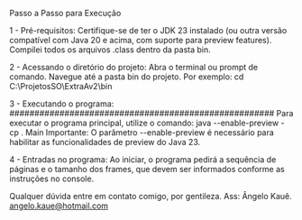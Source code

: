 Passo a Passo para Execução

1 - Pré-requisitos:
Certifique-se de ter o JDK 23 instalado (ou outra versão compatível com Java 20 e acima, com suporte para preview features).
Compilei todos os arquivos .class dentro da pasta bin.


2 - Acessando o diretório do projeto:
Abra o terminal ou prompt de comando.
Navegue até a pasta bin do projeto. Por exemplo:
cd C:\ProjetosSO\ExtraAv2\bin

3 - Executando o programa: #####################################################
Para executar o programa principal, utilize o comando:
java --enable-preview -cp . Main
Importante: O parâmetro --enable-preview é necessário para habilitar as funcionalidades de preview do Java 23.

4 - Entradas no programa:
Ao iniciar, o programa pedirá a sequência de páginas e o tamanho dos frames, que devem ser informados conforme as instruções no console.

Qualquer dúvida entre em contato comigo, por gentileza. 
Ass: Ângelo Kauê.
angelo.kaue@hotmail.com